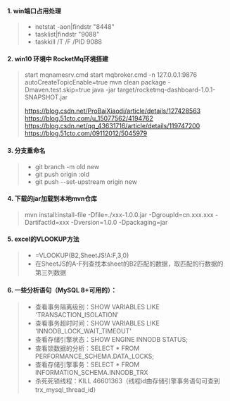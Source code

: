 #### 1. win端口占用处理

> - netstat -aon|findstr "8448"
> - tasklist|findstr "9088"
> - taskkill /T /F /PID 9088
>

#### 2. win10 环境中 RocketMq环境搭建

> start mqnamesrv.cmd
> start mqbroker.cmd -n 127.0.0.1:9876 autoCreateTopicEnable=true
> mvn clean package -Dmaven.test.skip=true
> java -jar target/rocketmq-dashboard-1.0.1-SNAPSHOT.jar
>
>https://blog.csdn.net/ProBaiXiaodi/article/details/127428563
> https://blog.51cto.com/u_15077562/4194762
> https://blog.csdn.net/qq_43631716/article/details/119747200
> https://blog.51cto.com/09112012/5045979

#### 3. 分支重命名
> - git branch -m old new
> - git push origin :old
> - git push --set-upstream origin new

#### 4. 下载的jar加载到本地mvn仓库

> mvn install:install-file -Dfile=./xxx-1.0.0.jar -DgroupId=cn.xxx.xxx -DartifactId=xxx -Dversion=1.0.0 -Dpackaging=jar

#### 5. excel的VLOOKUP方法

> - =VLOOKUP(B2,SheetJS!A:F,3,0)
> - 在SheetJS的A-F列查找本sheet的B2匹配的数据，取匹配的行数据的第三列数据

#### 6. 一些分析语句（MySQL 8+可用的）：

> - 查看事务隔离级别：SHOW VARIABLES LIKE 'TRANSACTION_ISOLATION'
> - 查看事务超时时间：SHOW VARIABLES LIKE 'INNODB_LOCK_WAIT_TIMEOUT'
> - 查看存储引擎状态：SHOW ENGINE INNODB STATUS;
> - 查看锁数据的分析：SELECT * FROM PERFORMANCE_SCHEMA.DATA_LOCKS;
> - 查看存储引擎事务：SELECT * FROM INFORMATION_SCHEMA.INNODB_TRX
> - 杀死死锁线程：KILL 46601363（线程id由存储引擎事务语句可查到trx_mysql_thread_id）
